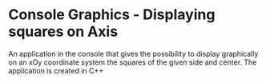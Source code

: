 # Console Graphics - Displaying squares on Axis

An application in the console that gives the possibility to display graphically on an xOy coordinate system the squares of the given side and center. The application is created in C++
